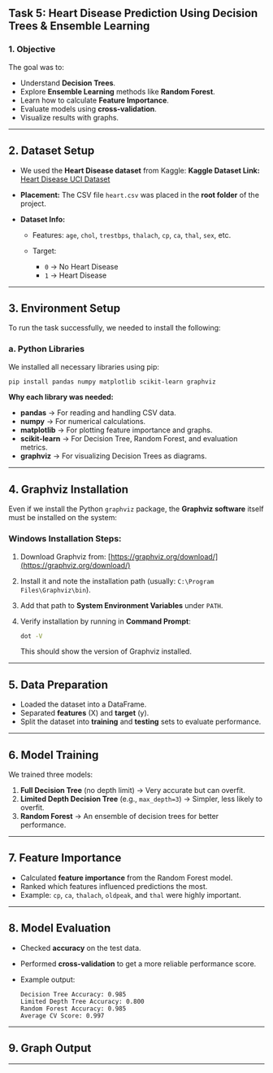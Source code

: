 
## **Task 5: Heart Disease Prediction Using Decision Trees & Ensemble Learning**

### **1. Objective**

The goal was to:

* Understand **Decision Trees**.
* Explore **Ensemble Learning** methods like **Random Forest**.
* Learn how to calculate **Feature Importance**.
* Evaluate models using **cross-validation**.
* Visualize results with graphs.

---

## **2. Dataset Setup**

* We used the **Heart Disease dataset** from Kaggle:
  **Kaggle Dataset Link:** [Heart Disease UCI Dataset](https://www.kaggle.com/datasets/johnsmith88/heart-disease-dataset)
* **Placement:** The CSV file `heart.csv` was placed in the **root folder** of the project.
* **Dataset Info:**

  * Features: `age`, `chol`, `trestbps`, `thalach`, `cp`, `ca`, `thal`, `sex`, etc.
  * Target:

    * `0` → No Heart Disease
    * `1` → Heart Disease

---

## **3. Environment Setup**

To run the task successfully, we needed to install the following:

### **a. Python Libraries**

We installed all necessary libraries using pip:

```bash
pip install pandas numpy matplotlib scikit-learn graphviz
```

**Why each library was needed:**

* **pandas** → For reading and handling CSV data.
* **numpy** → For numerical calculations.
* **matplotlib** → For plotting feature importance and graphs.
* **scikit-learn** → For Decision Tree, Random Forest, and evaluation metrics.
* **graphviz** → For visualizing Decision Trees as diagrams.

---

## **4. Graphviz Installation**

Even if we install the Python `graphviz` package, the **Graphviz software** itself must be installed on the system:

### **Windows Installation Steps:**

1. Download Graphviz from:
   [https://graphviz.org/download/](https://graphviz.org/download/)
2. Install it and note the installation path (usually: `C:\Program Files\Graphviz\bin`).
3. Add that path to **System Environment Variables** under `PATH`.
4. Verify installation by running in **Command Prompt**:

   ```bash
   dot -V
   ```

   This should show the version of Graphviz installed.

---

## **5. Data Preparation**

* Loaded the dataset into a DataFrame.
* Separated **features** (X) and **target** (y).
* Split the dataset into **training** and **testing** sets to evaluate performance.

---

## **6. Model Training**

We trained three models:

1. **Full Decision Tree** (no depth limit) → Very accurate but can overfit.
2. **Limited Depth Decision Tree** (e.g., `max_depth=3`) → Simpler, less likely to overfit.
3. **Random Forest** → An ensemble of decision trees for better performance.

---

## **7. Feature Importance**

* Calculated **feature importance** from the Random Forest model.
* Ranked which features influenced predictions the most.
* Example: `cp`, `ca`, `thalach`, `oldpeak`, and `thal` were highly important.

---

## **8. Model Evaluation**

* Checked **accuracy** on the test data.
* Performed **cross-validation** to get a more reliable performance score.
* Example output:

  ```
  Decision Tree Accuracy: 0.985
  Limited Depth Tree Accuracy: 0.800
  Random Forest Accuracy: 0.985
  Average CV Score: 0.997
  ```

---

## **9. Graph Output**



---



